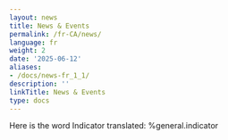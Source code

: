 ```yaml
---
layout: news
title: News & Events
permalink: /fr-CA/news/
language: fr
weight: 2
date: '2025-06-12'
aliases:
- /docs/news-fr_1_1/
description: ''
linkTitle: News & Events
type: docs
---
```


Here is the word Indicator translated: %general.indicator
